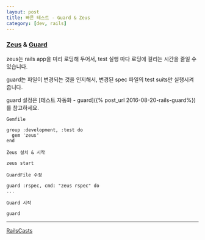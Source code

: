 ```yaml
---
layout: post
title: 빠른 테스트 - Guard & Zeus
category: [dev, rails]
---
```


### [Zeus][1] & [Guard][2]

zeus는 rails app을 미리 로딩해 두어서, test 실행 마다 로딩에 걸리는 시간을 줄일 수 있습니다.

guard는 파일이 변경되는 것을 인지해서, 변경된 spec 파일의 test suits만 실행시켜줍니다.

guard 설정은 [테스트 자동화 - guard]({% post_url 2016-08-20-rails-guard%})를 참고하세요.

`Gemfile`

    group :development, :test do
      gem 'zeus'
    end

`Zeus 설치 & 시작`

    zeus start

`GuardFile 수정`

    guard :rspec, cmd: "zeus rspec" do
    ...

`Guard 시작`

    guard



----

[RailsCasts][3]

[1]: https://github.com/burke/zeus
[2]: https://github.com/guard/guard
[3]: http://railscasts.com/episodes/413-fast-tests